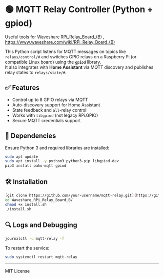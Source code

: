 # 🟢 MQTT Relay Controller (Python + gpiod)

Useful tools for Waveshare RPi_Relay_Board_(B) , https://www.waveshare.com/wiki/RPi_Relay_Board_(B)

This Python script listens for MQTT messages on topics like `relays/control/#` and switches GPIO relays on a Raspberry Pi (or compatible Linux board) using the **`gpiod`** library.  
It also integrates with **Home Assistant** via MQTT discovery and publishes relay states to `relays/state/#`.

## ✅ Features

- Control up to 8 GPIO relays via MQTT
- Auto-discovery support for Home Assistant
- State feedback and `all`-relay control
- Works with `libgpiod` (not legacy RPi.GPIO)
- Secure MQTT credentials support

## 🧪 Dependencies

Ensure Python 3 and required libraries are installed:

```bash
sudo apt update
sudo apt install -y python3 python3-pip libgpiod-dev
pip3 install paho-mqtt gpiod
```

## 🛠️ Installation

```bash
[git clone https://github.com/your-username/mqtt-relay.git](https://github.com/thomas-ColumbaTek/Waveshare_RPi_Relay_Board_B.git)
cd Waveshare_RPi_Relay_Board_B/
chmod +x install.sh
./install.sh
```

## 🔍 Logs and Debugging

```bash
journalctl -u mqtt-relay -f
```

To restart the service:

```bash
sudo systemctl restart mqtt-relay
```

---
MIT License
